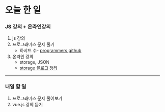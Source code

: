# 오늘 한 일

### JS 강의 + 온라인강의

1. js 강의
1. 프로그래머스 문제 풀기
   - 하샤드 수- [programmers github](https://github.com/youahleum/Programmers)
1. 온라인 강의
   - storage, JSON
   - [storage 블로그 정리](https://dkfma6033.tistory.com/127)

---

### 내일 할 일

1. 프로그래머스 문제 풀어보기
1. vue.js 강의 듣기
